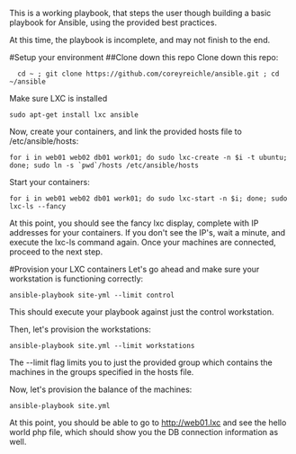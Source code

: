 This is a working playbook, that steps the user though building a basic playbook for Ansible, using the provided best practices.

At this time, the playbook is incomplete, and may not finish to the end.

#Setup your environment
##Clone down this repo
Clone down this repo:

```
  cd ~ ; git clone https://github.com/coreyreichle/ansible.git ; cd ~/ansible
```
Make sure LXC is installed

```
sudo apt-get install lxc ansible
```

Now, create your containers, and link the provided hosts file to /etc/ansible/hosts:

```
for i in web01 web02 db01 work01; do sudo lxc-create -n $i -t ubuntu; done; sudo ln -s `pwd`/hosts /etc/ansible/hosts
```

Start your containers:
```
for i in web01 web02 db01 work01; do sudo lxc-start -n $i; done; sudo lxc-ls --fancy
```
At this point, you should see the fancy lxc display, complete with IP addresses for your containers.  If you don't see the IP's, wait a minute, and execute the lxc-ls command again.  Once your machines are connected, proceed to the next step.

#Provision your LXC containers
Let's go ahead and make sure your workstation is functioning correctly:
```
ansible-playbook site-yml --limit control
```
This should execute your playbook against just the control workstation.

Then, let's provision the workstations:

```
ansible-playbook site.yml --limit workstations
```

The --limit flag limits you to just the provided group which contains the machines in the groups specified in the hosts file.

Now, let's provision the balance of the machines:
```
ansible-playbook site.yml
```

At this point, you should be able to go to http://web01.lxc and see the hello world php file, which should show you the DB connection information as well.
